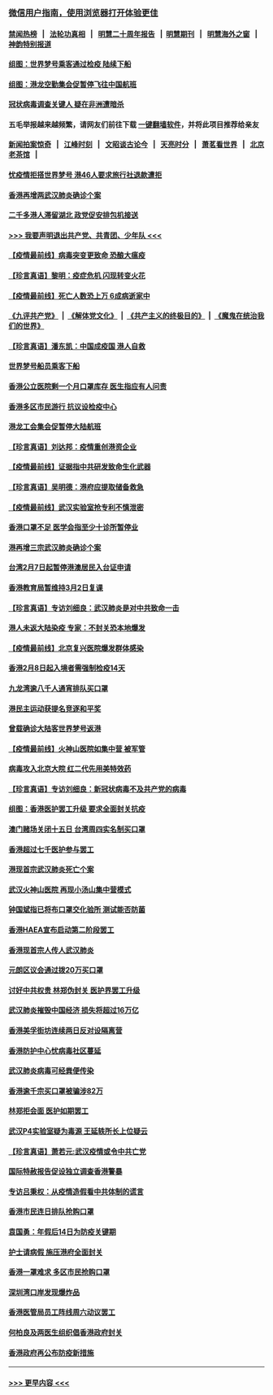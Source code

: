 ### [微信用户指南，使用浏览器打开体验更佳](https://github.com/gfw-breaker/banned-news1/blob/master/indexes/wechat-guide.md?t=0)
#### [禁闻热榜](热点新闻.md?t=0)  &nbsp;&nbsp;|&nbsp;&nbsp; [法轮功真相](https://github.com/gfw-breaker/truth/blob/master/README.md?t=0) &nbsp;&nbsp;|&nbsp;&nbsp; [明慧二十周年报告](https://github.com/gfw-breaker/mh-reports/blob/master/README.md?t=0) &nbsp;&nbsp;|&nbsp;&nbsp;[明慧期刊](https://github.com/gfw-breaker/mh-qikan) &nbsp;&nbsp;|&nbsp;&nbsp; [明慧海外之窗](https://github.com/gfw-breaker/mh-news/blob/master/README.md?t=0) &nbsp;&nbsp;|&nbsp;&nbsp; [神韵特别报道](https://github.com/gfw-breaker/mh-news/blob/master/shenyun.md?t=0)
#### [组图：世界梦号乘客通过检疫 陆续下船](../pages/nsc415/n11858302.md?t=02111133) 
#### [组图：港龙空勤集会促暂停飞往中国航班](../pages/nsc415/n11858190.md?t=02111133) 
#### [冠状病毒调查关键人 疑在非洲遭暗杀](../pages/nsc415/n11859798.md?t=02111133) 
#### 五毛举报越来越频繁，请网友们前往下载 [一键翻墙软件](https://github.com/gfw-breaker/ssr-accounts)，并将此项目推荐给亲友
#### [新闻拍案惊奇](https://github.com/gfw-breaker/banned-news1/blob/master/pages/link4.md) &nbsp;&nbsp;|&nbsp;&nbsp; [江峰时刻](https://github.com/gfw-breaker/banned-news1/blob/master/pages/link4.md) &nbsp;&nbsp;|&nbsp;&nbsp; [文昭谈古论今](https://github.com/gfw-breaker/banned-news1/blob/master/pages/link4.md) &nbsp;&nbsp;|&nbsp;&nbsp; [天亮时分](https://github.com/gfw-breaker/banned-news1/blob/master/pages/link4.md) &nbsp;&nbsp;|&nbsp;&nbsp; [萧茗看世界](https://github.com/gfw-breaker/banned-news1/blob/master/pages/link4.md) &nbsp;&nbsp;|&nbsp;&nbsp; [北京老茶馆](https://github.com/gfw-breaker/banned-news1/blob/master/pages/link4.md) &nbsp;&nbsp;|&nbsp;&nbsp; 
#### [忧疫情拒搭世界梦号 港46人要求旅行社退款遭拒](../pages/nsc415/n11859849.md?t=02111133) 
#### [香港再增两武汉肺炎确诊个案](../pages/nsc415/n11859833.md?t=02111133) 
#### [二千多港人滞留湖北 政党促安排包机接送](../pages/nsc415/n11859831.md?t=02111133) 
#### [>>> 我要声明退出共产党、共青团、少年队 <<<](https://github.com/begood0513/goodnews/blob/master/quit/letter.md) 
#### [【疫情最前线】病毒突变更致命 恐酿大瘟疫](../pages/nsc415/n11859604.md?t=02111133) 
#### [【珍言真语】黎明：疫症危机 闪现转变火花](../pages/nsc415/n11859199.md?t=02111133) 
#### [【疫情最前线】死亡人数恐上万 6成病逝家中](../pages/nsc415/n11856687.md?t=02111133) 
#### [《九评共产党》](https://github.com/begood0513/9ping.md/blob/master/README.md) &nbsp;|&nbsp; [《解体党文化》](../../../../jtdwh.md/blob/master/README.md)  &nbsp;|&nbsp; [《共产主义的终极目的》](../../../../gczydzjmd.md/blob/master/README.md) &nbsp;|&nbsp; [《魔鬼在统治我们的世界》](../../../../mgztzwmdsj.md/blob/master/README.md) 
#### [【珍言真语】潘东凯：中国成疫国 港人自救](../pages/nsc415/n11856962.md?t=02111133) 
#### [世界梦号船员乘客下船](../pages/nsc415/n11856883.md?t=02111133) 
#### [香港公立医院剩一个月口罩库存 医生指应有人问责](../pages/nsc415/n11856875.md?t=02111133) 
#### [香港多区市民游行 抗议设检疫中心](../pages/nsc415/n11856866.md?t=02111133) 
#### [港龙工会集会促暂停大陆航班](../pages/nsc415/n11856840.md?t=02111133) 
#### [【珍言真语】刘达邦：疫情重创港资企业](../pages/nsc415/n11854274.md?t=02111133) 
#### [【疫情最前线】证据指中共研发致命生化武器](../pages/nsc415/n11853087.md?t=02111133) 
#### [【珍言真语】吴明德：港府应提取储备救急](../pages/nsc415/n11852734.md?t=02111133) 
#### [【疫情最前线】武汉实验室抢专利不慎泄密](../pages/nsc415/n11850310.md?t=02111133) 
#### [香港口罩不足 医学会指至少十诊所暂停业](../pages/nsc415/n11850301.md?t=02111133) 
#### [港再增三宗武汉肺炎确诊个案](../pages/nsc415/n11850328.md?t=02111133) 
#### [台湾2月7日起暂停港澳居民入台证申请](../pages/nsc415/n11850304.md?t=02111133) 
#### [香港教育局暂维持3月2日复课](../pages/nsc415/n11850260.md?t=02111133) 
#### [【珍言真语】专访刘细良：武汉肺炎是对中共致命一击](../pages/nsc415/n11849934.md?t=02111133) 
#### [港人未返大陆染疫 专家：不封关恐本地爆发](../pages/nsc415/n11848021.md?t=02111133) 
#### [【疫情最前线】北京复兴医院爆发群体感染](../pages/nsc415/n11847626.md?t=02111133) 
#### [香港2月8日起入境者需强制检疫14天](../pages/nsc415/n11847658.md?t=02111133) 
#### [九龙湾逾八千人通宵排队买口罩](../pages/nsc415/n11847647.md?t=02111133) 
#### [港民主运动获提名竞逐和平奖](../pages/nsc415/n11847633.md?t=02111133) 
#### [曾载确诊大陆客世界梦号返港](../pages/nsc415/n11847608.md?t=02111133) 
#### [【疫情最前线】火神山医院如集中营 被军管](../pages/nsc415/n11847524.md?t=02111133) 
#### [病毒攻入北京大院 红二代先用美特效药](../pages/nsc415/n11847427.md?t=02111133) 
#### [【珍言真语】专访刘细良：新冠状病毒不及共产党的病毒](../pages/nsc415/n11847164.md?t=02111133) 
#### [组图：香港医护罢工升级 要求全面封关抗疫](../pages/nsc415/n11844107.md?t=02111133) 
#### [澳门赌场关闭十五日 台湾周四实名制买口罩](../pages/nsc415/n11845083.md?t=02111133) 
#### [香港超过七千医护参与罢工](../pages/nsc415/n11845051.md?t=02111133) 
#### [港现首宗武汉肺炎死亡个案](../pages/nsc415/n11844998.md?t=02111133) 
#### [武汉火神山医院 再现小汤山集中营模式](../pages/nsc415/n11844763.md?t=02111133) 
#### [钟国斌指已将布口罩交化验所 测试能否防菌](../pages/nsc415/n11842783.md?t=02111133) 
#### [香港HAEA宣布启动第二阶段罢工](../pages/nsc415/n11842723.md?t=02111133) 
#### [香港现首宗人传人武汉肺炎](../pages/nsc415/n11842766.md?t=02111133) 
#### [元朗区议会通过拨20万买口罩](../pages/nsc415/n11842754.md?t=02111133) 
#### [讨好中共权贵 林郑伪封关 医护界罢工升级](../pages/nsc415/n11842359.md?t=02111133) 
#### [武汉肺炎摧毁中国经济 损失将超过16万亿](../pages/nsc415/n11839723.md?t=02111133) 
#### [香港美孚街坊连续两日反对设隔离营](../pages/nsc415/n11839962.md?t=02111133) 
#### [香港防护中心忧病毒社区蔓延](../pages/nsc415/n11839933.md?t=02111133) 
#### [武汉肺炎病毒可经粪便传染](../pages/nsc415/n11839939.md?t=02111133) 
#### [香港逾千宗买口罩被骗涉82万](../pages/nsc415/n11839914.md?t=02111133) 
#### [林郑拒会面 医护如期罢工](../pages/nsc415/n11839892.md?t=02111133) 
#### [武汉P4实验室疑为毒源 王延轶所长上位疑云](../pages/nsc415/n11835543.md?t=02111133) 
#### [【珍言真语】萧若元:武汉疫情或令中共亡党](../pages/nsc415/n11829394.md?t=02111133) 
#### [国际特赦报告促设独立调查香港警暴](../pages/nsc415/n11833845.md?t=02111133) 
#### [专访吕秉权：从疫情造假看中共体制的谎言](../pages/nsc415/n11833813.md?t=02111133) 
#### [香港市民连日排队抢购口罩](../pages/nsc415/n11833794.md?t=02111133) 
#### [袁国勇：年假后14日为防疫关键期](../pages/nsc415/n11831088.md?t=02111133) 
#### [护士请病假 施压港府全面封关](../pages/nsc415/n11831030.md?t=02111133) 
#### [香港一罩难求 多区市民抢购口罩](../pages/nsc415/n11831002.md?t=02111133) 
#### [深圳湾口岸发现爆炸品](../pages/nsc415/n11828802.md?t=02111133) 
#### [香港医管局员工阵线周六动议罢工](../pages/nsc415/n11828762.md?t=02111133) 
#### [何柏良及两医生组织倡香港政府封关](../pages/nsc415/n11828749.md?t=02111133) 
#### [香港政府再公布防疫新措施](../pages/nsc415/n11828716.md?t=02111133) 

----
#### [ >>> 更早内容 <<< ](../indexes/nsc415-earlier.md)
